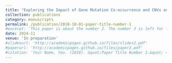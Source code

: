 ```yaml
---
title: "Exploring the Impact of Gene Mutation Co-occurrence and CNVs on Clinical Outcomes in ccRCC: Insights from the Cagekid Dataset"
collection: publications
category: manuscripts
permalink: /publication/2010-10-01-paper-title-number-1
#excerpt: 'This paper is about the number 2. The number 3 is left for future work.'
date: 2024-11
venue: 'In preparation'
#slidesurl: 'http://academicpages.github.io/files/slides2.pdf'
#paperurl: 'http://academicpages.github.io/files/paper2.pdf'
#citation: 'Your Name, You. (2010). &quot;Paper Title Number 2.&quot; <i>Journal 1</i>. 1(2).'
---
```


